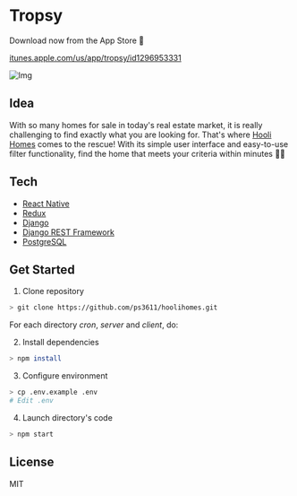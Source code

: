 # Tropsy

Download now from the App Store 📲

[itunes.apple.com/us/app/tropsy/id1296953331](https://itunes.apple.com/us/app/tropsy/id1296953331)

![Img](https://s3.amazonaws.com/ps3611-images/hooli-homes.png)

## Idea

With so many homes for sale in today's real estate market, it is really challenging to find exactly what you are looking for. That's where [Hooli Homes](http://hoolihomes.eu/) comes to the rescue! With its simple user interface and easy-to-use filter functionality, find the home that meets your criteria within minutes 💪🏼

## Tech

- [React Native](https://facebook.github.io/react-native/)
- [Redux](https://redux.js.org/)
- [Django](https://www.djangoproject.com/)
- [Django REST Framework](https://www.django-rest-framework.org/)
- [PostgreSQL](https://www.postgresql.org/)

## Get Started

1. Clone repository
```sh
> git clone https://github.com/ps3611/hoolihomes.git
```
For each directory *cron*, *server* and *client*, do:

2. Install dependencies
```sh
> npm install
```

3. Configure environment

```sh
> cp .env.example .env
# Edit .env
```

4. Launch directory's code

```sh
> npm start
```

## License

MIT
